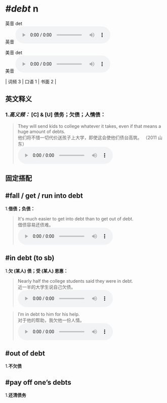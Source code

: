 # ***\#debt*** n
英音 det  
英音
<audio src="./media/debt-B.aac" controls="controls"></audio>

美音 det  
美音
<audio src="./media/debt .aac" controls="controls"></audio>



| 词频 3 | 口语 1 | 书面 2 |  

英文释义
---
### 1.*高义频：* **[C] & [U] 债务；欠债；人情债：**  

 > They will send kids to college whatever it takes, even if that means a huge amount of debts.  
 > 他们将不惜一切代价送孩子上大学，即使这会使他们债台高筑。  （2011 山东）  
<audio src="./media/debt-1 .aac" controls="controls"></audio>


固定搭配
---
## \#fall / get / run into debt 
1.**借债；负债：**  

 > It's much easier to get into debt than to get out of debt.  
 > 借债容易还债难。    
<audio src="./media/debt-2 .aac" controls="controls"></audio>

## \#in debt (to sb) 
1.**欠 (某人) 债；受 (某人) 恩惠：**  

 > Nearly half the college students said they were in debt.  
 > 近一半的大学生说自己欠债。    
<audio src="./media/debt-101_AAC.aac" controls="controls"></audio>

 > I’m in debt to him for his help.   
 > 对于他的帮助，我欠他一份人情。    
<audio src="./media/debt-4 .aac" controls="controls"></audio>

## \#out of debt 
1.**不欠债**  

## \#pay off one’s debts 
1.**还清债务**  



